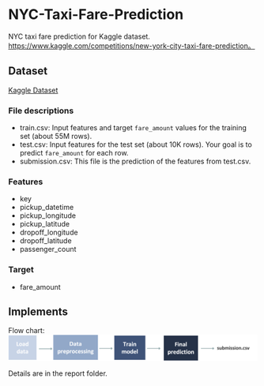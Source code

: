 # NYC-Taxi-Fare-Prediction
NYC taxi fare prediction for Kaggle dataset.    
https://www.kaggle.com/competitions/new-york-city-taxi-fare-prediction。

## Dataset
[Kaggle Dataset](https://www.kaggle.com/c/new-york-city-taxi-fare-prediction/data)
### File descriptions
- train.csv: Input features and target ```fare_amount``` values for the training set (about 55M rows).
- test.csv: Input features for the test set (about 10K rows). Your goal is to predict ```fare_amount``` for each row.
- submission.csv: This file is the prediction of the features from test.csv.

### Features
- key
- pickup_datetime
- pickup_longitude
- pickup_latitude
- dropoff_longitude
- dropoff_latitude
- passenger_count

### Target
- fare_amount

## Implements
Flow chart:  
<img src="https://github.com/Jellyfish0427/NYC-Taxi-Fare-Prediction/blob/main/img/flow_chart.png" width="600">

Details are in the report folder.
